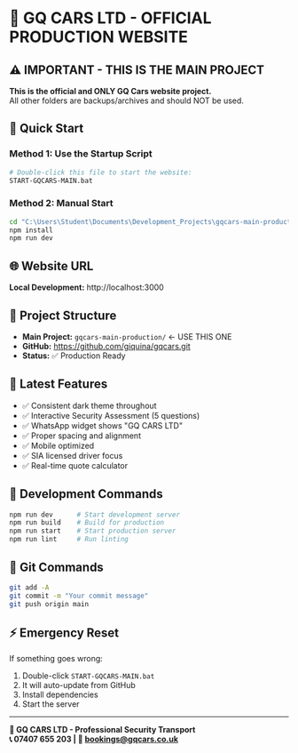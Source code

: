 # 🚗 GQ CARS LTD - OFFICIAL PRODUCTION WEBSITE

## ⚠️ IMPORTANT - THIS IS THE MAIN PROJECT

**This is the official and ONLY GQ Cars website project.**  
All other folders are backups/archives and should NOT be used.

## 🚀 Quick Start

### Method 1: Use the Startup Script
```bash
# Double-click this file to start the website:
START-GQCARS-MAIN.bat
```

### Method 2: Manual Start
```bash
cd "C:\Users\Student\Documents\Development_Projects\gqcars-main-production"
npm install
npm run dev
```

## 🌐 Website URL
**Local Development:** http://localhost:3000

## 📁 Project Structure
- **Main Project:** `gqcars-main-production/` ← USE THIS ONE
- **GitHub:** https://github.com/giquina/gqcars.git
- **Status:** ✅ Production Ready

## 🎯 Latest Features
- ✅ Consistent dark theme throughout
- ✅ Interactive Security Assessment (5 questions)
- ✅ WhatsApp widget shows "GQ CARS LTD"
- ✅ Proper spacing and alignment
- ✅ Mobile optimized
- ✅ SIA licensed driver focus
- ✅ Real-time quote calculator

## 🔧 Development Commands
```bash
npm run dev      # Start development server
npm run build    # Build for production
npm run start    # Start production server
npm run lint     # Run linting
```

## 📝 Git Commands
```bash
git add -A
git commit -m "Your commit message"
git push origin main
```

## ⚡ Emergency Reset
If something goes wrong:
1. Double-click `START-GQCARS-MAIN.bat`
2. It will auto-update from GitHub
3. Install dependencies
4. Start the server

---
**🏢 GQ CARS LTD - Professional Security Transport**  
**📞 07407 655 203 | 📧 bookings@gqcars.co.uk**
